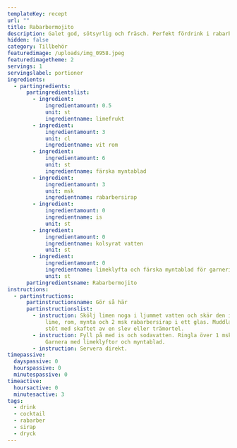 ```yaml
---
templateKey: recept
url: ""
title: Rabarbermojito
description: Galet god, sötsyrlig och fräsch. Perfekt fördrink i rabarbertider!
hidden: false
category: Tillbehör
featuredimage: /uploads/img_0958.jpeg
featuredimagetheme: 2
servings: 1
servingslabel: portioner
ingredients:
  - partingredients:
      partingredientslist:
        - ingredient:
            ingredientamount: 0.5
            unit: st
            ingredientname: limefrukt
        - ingredient:
            ingredientamount: 3
            unit: cl
            ingredientname: vit rom
        - ingredient:
            ingredientamount: 6
            unit: st
            ingredientname: färska myntablad
        - ingredient:
            ingredientamount: 3
            unit: msk
            ingredientname: rabarbersirap
        - ingredient:
            ingredientamount: 0
            ingredientname: is
            unit: st
        - ingredient:
            ingredientamount: 0
            ingredientname: kolsyrat vatten
            unit: st
        - ingredient:
            ingredientamount: 0
            ingredientname: limeklyfta och färska myntablad för garnering
            unit: st
      partingredientsname: Rabarbermojito
instructions:
  - partinstructions:
      partinstructionsname: Gör så här
      partinstructionslist:
        - instruction: Skölj limen noga i ljummet vatten och skär den i klyftor. Blanda
            lime, rom, mynta och 2 msk rabarbersirap i ett glas. Muddla eller
            stöt med skaftet av en slev eller trämortel.
        - instruction: Fyll på med is och sodavatten. Ringla över 1 msk rabarbersirap.
            Garnera med limeklyftor och myntablad.
        - instruction: Servera direkt.
timepassive:
  dayspassive: 0
  hourspassive: 0
  minutespassive: 0
timeactive:
  hoursactive: 0
  minutesactive: 3
tags:
  - drink
  - cocktail
  - rabarber
  - sirap
  - dryck
---
```

